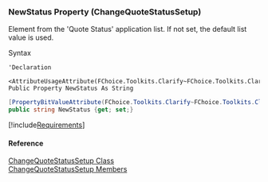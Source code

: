 ﻿### NewStatus Property (ChangeQuoteStatusSetup)

Element from the 'Quote Status' application list. If not set, the default list value is used.

Syntax

```vbnet
'Declaration

<AttributeUsageAttribute(FChoice.Toolkits.Clarify~FChoice.Toolkits.Clarify.PropertyBitValueAttribute.md)>
Public Property NewStatus As String
```

```csharp
[PropertyBitValueAttribute(FChoice.Toolkits.Clarify~FChoice.Toolkits.Clarify.PropertyBitValueAttribute.md)]
public string NewStatus {get; set;}
```

[!include[Requirements](../partials/requirements.md)]

#### Reference

[ChangeQuoteStatusSetup Class](FChoice.Toolkits.Clarify~FChoice.Toolkits.Clarify.Contracts.ChangeQuoteStatusSetup.md)  
[ChangeQuoteStatusSetup Members](FChoice.Toolkits.Clarify~FChoice.Toolkits.Clarify.Contracts.ChangeQuoteStatusSetup_members.md)